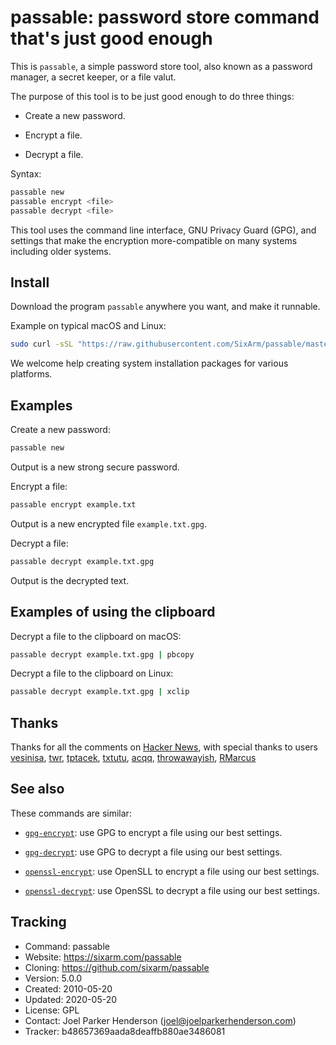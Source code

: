 # passable: password store command that's just good enough

This is `passable`, a simple password store tool, also known as a password manager, a secret keeper, or a file valut.

The purpose of this tool is to be just good enough to do three things:

* Create a new password.

* Encrypt a file.

* Decrypt a file.

Syntax:

```sh
passable new
passable encrypt <file>
passable decrypt <file>
```

This tool uses the command line interface, GNU Privacy Guard (GPG), and settings that make the encryption more-compatible on many systems including older systems.


## Install

Download the program `passable` anywhere you want, and make it runnable.

Example on typical macOS and Linux:

```sh
sudo curl -sSL "https://raw.githubusercontent.com/SixArm/passable/master/passable" -o /usr/local/bin/passable && chmod +x $_
```

We welcome help creating system installation packages for various platforms.


## Examples

Create a new password:

```sh
passable new
```

Output is a new strong secure password.

Encrypt a file:

```sh
passable encrypt example.txt
```

Output is a new encrypted file `example.txt.gpg`.

Decrypt a file:

```sh
passable decrypt example.txt.gpg
```

Output is the decrypted text.


## Examples of using the clipboard

Decrypt a file to the clipboard on macOS:

```sh
passable decrypt example.txt.gpg | pbcopy
```

Decrypt a file to the clipboard on Linux:

```sh
passable decrypt example.txt.gpg | xclip
```



## Thanks

Thanks for all the comments on [Hacker News](https://news.ycombinator.com/item?id=13382734), with special thanks to users [vesinisa](https://news.ycombinator.com/user?id=vesinisa), [twr](https://news.ycombinator.com/user?id=twr), [tptacek](https://news.ycombinator.com/user?id=tptacek), [txtutu](https://news.ycombinator.com/user?id=txutxu), [acqq](https://news.ycombinator.com/user?id=acqq), [throwawayish](https://news.ycombinator.com/user?id=throwawayish), [RMarcus](https://news.ycombinator.com/user?id=RMarcus)


## See also
 
These commands are similar:

  * [`gpg-encrypt`](https://github.com/SixArm/gpg-encrypt): 
    use GPG to encrypt a file using our best settings.
  
  * [`gpg-decrypt`](https://github.com/SixArm/gpg-decrypt): 
    use GPG to decrypt a file using our best settings.

  * [`openssl-encrypt`](https://github.com/SixArm/openssl-encrypt): 
    use OpenSLL to encrypt a file using our best settings.
  
  * [`openssl-decrypt`](https://github.com/SixArm/openssl-decrypt): 
    use OpenSSL to decrypt a file using our best settings.
 
 
## Tracking

  * Command: passable
  * Website: https://sixarm.com/passable
  * Cloning: https://github.com/sixarm/passable
  * Version: 5.0.0
  * Created: 2010-05-20
  * Updated: 2020-05-20
  * License: GPL
  * Contact: Joel Parker Henderson (joel@joelparkerhenderson.com)
  * Tracker: b48657369aada8deaffb880ae3486081

